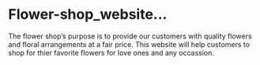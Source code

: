 # Flower-shop_website...
The flower shop’s purpose is to provide our customers with quality flowers and floral arrangements at a fair price.
This website will help customers to shop for thier favorite flowers for love ones and any occassion.
